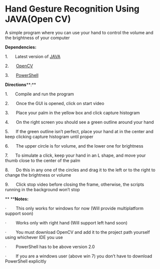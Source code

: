 # Hand Gesture Recognition Using JAVA(Open CV)
A simple program where you can use your hand to control the volume and the brightness of your computer


**Dependencies:**

1.     
Latest version of [JAVA](http://www.oracle.com/technetwork/java/javase/downloads/jdk8-downloads-2133151.html)

2.     
[OpenCV](http://opencv.org/downloads.html)

3.     
[PowerShell](https://github.com/PowerShell/PowerShell)

**Directions****:**

1.     
Compile and run the program

2.     
Once the GUI is opened, click on start video

3.     
Place your palm in the yellow box and click capture
histogram

4.     
On the right screen you should see a green
outline around your hand

5.     
If the green outline isn’t perfect, place your
hand at in the center and keep clicking capture histogram until proper

6.     
The upper circle is for volume, and the lower
one for brightness

7.     
To simulate a click, keep your hand in an L
shape, and move your thumb close to the center of the palm

8.     
Do this in any one of the circles and drag it to
the left or to the right to change the brightness or volume

9.     
Click stop video before closing the frame,
otherwise, the scripts running in the background won’t stop

** ****Notes:**

·       
This only works for windows for now (Will
provide multiplatform support soon)

·       
Works only with right hand (Will support left
hand soon)

·       
You must download OpenCV and add it to the
project path yourself using whichever IDE you use

·       
PowerShell has to be above version 2.0

·       
If you are a windows user (above win 7) you don’t
have to download PowerShell explicitly
